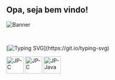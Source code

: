 ## Opa, seja bem vindo!

![Banner](https://res.cloudinary.com/superfolio/image/upload/v1620689979/68747470733a2f2f692e70696e696d672e636f6d2f6f726967696e616c732f63362f33332f63322f63363333633230656465383266306530636564376435373064626533613166332e676966_yjuh2s.gif)

</div>
<div style="display: inline_block"><br>
  
   [![Typing SVG](https://readme-typing-svg.herokuapp.com/?color=yellow-green&size=28&justify=true&justify=true&width=460&lines=Dev+em+progresso;Atualmente+estudando+java.;)](https://git.io/typing-svg)
  
  <img align="justify" alt="JP-C" height="45" width="45" src="https://cdn.jsdelivr.net/gh/devicons/devicon/icons/c/c-original.svg">
  <img align="justify" alt="JP-C" height="45" width="45" src="https://cdn.jsdelivr.net/gh/devicons/devicon/icons/cplusplus/cplusplus-original.svg">
  <img align="justify" alt="JP-Java" height="45" width="45" src="https://cdn.jsdelivr.net/gh/devicons/devicon/icons/java/java-original.svg">
</div>
